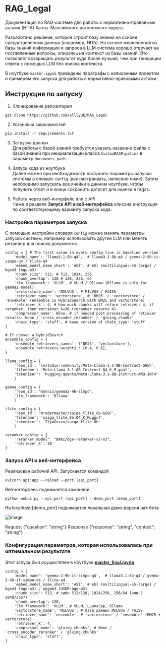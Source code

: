 # RAG_Legal
Документация по RAG-системе для работы с нормативно-правовыми актами (НПА) Ханты-Мансийского автономного округа.

Разработано решение, которое строит базу знаний на основе предоставленных данных (например, НПА). На основе извлеченной из базы знаний информации и запроса в LLM система хорошо отвечает на поставленные вопросы, опираясь на контекст из базы знаний. Это позволяет возвращать результат куда более лучший, чем при генерации ответа с помощью LLM без поиска контекста.

В ноутбуке `master.ipynb` приведены параграфы с написанным проектом и примером его запуска для работы с нормативно-правовыми актами. 

## Инструкция по запуску
1. Клонирование репозитория
```
git clone https://github.com/alllyuk/RAG_Legal
```
2. Установка зависимостей
```
pip install -r requirements.txt
```
3. Загрузка данных\
Для работы с базой знаний требуется указать название файла с базой знаний при инициализации класса `CustomRAGPipeline` в параметр `documents_path`.

4. Запуск кода из ноутбука\
Далее можно при необходимости настроить параметры запуска системы в словаре `config` (как настраивать, написано ниже).
Затем необходимо запускать все ячейки в данном ноутбуке, чтобы получить ответ и в конце сохранить датасет для оценки в ragas.

5. Работа через веб-интерфейс или с API\
Ниже в разделе **Запуск API и веб-интерфейса** описана инструкция по соответствующему варианту запуска кода.


### Настройка параметров запуска
С помощью настройки словаря `config` можно менять параметры запуска системы, например использовать другие LLM или менять ретривер для поиска документов.
```
config = { # The first value in every config-line is baseline version
    'model_name': 'llama3.1-8b-q4',  # llama3.1-8b-q4 / gemma-2-9b-it-simpo-q4 / tlite-q4
    'embed_model_name_short': 'e5l', # e5l (multilingual-e5-large) / bgem3 (bge-m3)
    'chunk_size': 512, # 512, 1024, 256
    'chunk_overlap': 128 # 128, 256, 64
    'llm_framework': 'VLLM', # VLLM / Ollama (Ollama is only for gemma2 model)
    'vectorstore_name': 'MILVUS', # MILVUS / FAISS
    'retriever_name': 'vectorstore', # 'BM25' / 'vectorstore' / 'ensemble' (ensemble is HybridSearch with BM25 and vectorstore)
    'retriever_k': 4, # how much chunks will return retiever: 4, if reranker, then retriever_k=30 (reranker returns 4)
    'compressor_name': None, # if needed post-processing of retiever results: None / 'cross_encoder_reranker' / 'gluing_chunks' 
    'chain_type': 'stuff', # base version of chain_type: 'stuff'
}

# If chosen a HybridSearch
ensemble_config = {
    'ensemble_retrievers_names': ['BM25', 'vectorstore'],
    'ensemble_retrievers_weights': [0.4, 0.6], 
}

llama_config = {
    'repo_id': 'lmstudio-community/Meta-Llama-3.1-8B-Instruct-GGUF',
    'filename': 'Meta-Llama-3.1-8B-Instruct-Q4_K_M.gguf',
    'tokenizer': 'hugging-quants/Meta-Llama-3.1-8B-Instruct-AWQ-INT4'
    }

gemma_config = {
    'repo_id': "mannix/gemma2-9b-simpo",
    'llm_framework': 'Ollama'
    }

tlite_config = {
    'repo_id': 'mradermacher/saiga_tlite_8b-GGUF',
    'filename': 'saiga_tlite_8b.Q4_K_M.gguf',
    'tokenizer': 'IlyaGusev/saiga_tlite_8b'
    }

reranker_config = {
    'reranker_model': "BAAI/bge-reranker-v2-m3",
    'retriever_k': 30
}

```
### Запуск API и веб-интерфейса
Реализован рабочий API. Запускается командой
```
uvicorn api:app --reload --port [api_port]
```
Веб-интерфейс поднимается командой
```
python webui.py --api_port [api_port] --demo_port [demo_port]
```
На localhost:[demo_port] поднимается локальная демо-версия чат-бота

![image](https://github.com/user-attachments/assets/bb981fd1-836a-44aa-ba47-7857f7f4c03b)

Request {"question":  "string"}
Response {"response": "string", "context": "string"}

### Конфигурация параметров, которая использовалась при оптимальном результате
Этот запуск был осуществлен в ноутбуке [**master_final.ipynb**](master_final.ipynb)
```
config = {
    'model_name': 'gemma-2-9b-it-simpo-q4',  # llama3.1-8b-q4 / gemma-2-9b-it-simpo-q4 / tlite-q4
    'embed_model_name_short': 'e5l', # e5l (multilingual-e5-large) / bgem3 (bge-m3) / ubgem3 (USER-bge-m3)
    'chunk_size': 512, # либо 512/128, 1024/256, 256/64 (или ?2048/256?)
    'chunk_overlap': 128,
    'llm_framework': 'VLLM', # VLLM, LLamaCpp, Ollama
    'vectorstore_name': 'MILVUS', # база данных MILVUS / FAISS
    'retriever_name': 'ensemble', # 'vectorstore' / 'ensemble' (BM25 + vertorstore)
    'retriever_k': 4,
    'compressor_name': 'gluing_chunks', # None / 'cross_encoder_reranker' / 'gluing_chunks' 
    'chain_type': 'stuff',
}
```
